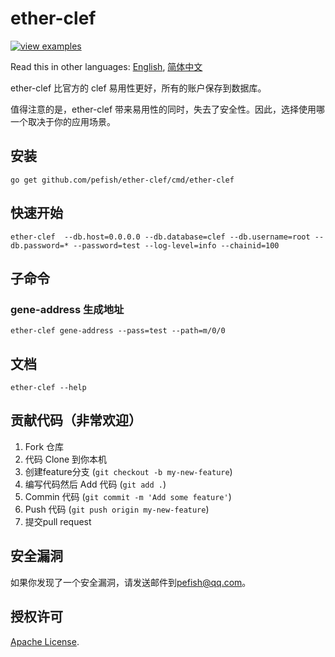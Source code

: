 # ether-clef

[![view examples](https://img.shields.io/badge/learn%20by-examples-0C8EC5.svg?style=for-the-badge&logo=go)](https://github.com/pefish/ether-clef)

Read this in other languages: [English](README.md), [简体中文](README_zh-cn.md)

ether-clef 比官方的 clef 易用性更好，所有的账户保存到数据库。

值得注意的是，ether-clef 带来易用性的同时，失去了安全性。因此，选择使用哪一个取决于你的应用场景。

## 安装

```
go get github.com/pefish/ether-clef/cmd/ether-clef
```

## 快速开始

```shell script
ether-clef  --db.host=0.0.0.0 --db.database=clef --db.username=root --db.password=* --password=test --log-level=info --chainid=100
```

## 子命令

### gene-address 生成地址

```shell
ether-clef gene-address --pass=test --path=m/0/0
```

## 文档

```shell script
ether-clef --help
```

## 贡献代码（非常欢迎）

1. Fork 仓库
2. 代码 Clone 到你本机
3. 创建feature分支 (`git checkout -b my-new-feature`)
4. 编写代码然后 Add 代码 (`git add .`)
5. Commin 代码 (`git commit -m 'Add some feature'`)
6. Push 代码 (`git push origin my-new-feature`)
7. 提交pull request

## 安全漏洞

如果你发现了一个安全漏洞，请发送邮件到[pefish@qq.com](mailto:pefish@qq.com)。

## 授权许可

[Apache License](LICENSE).
